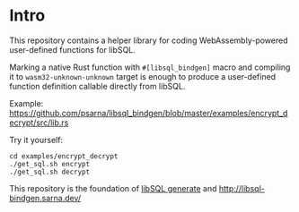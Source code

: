 # Intro

This repository contains a helper library for coding
WebAssembly-powered user-defined functions for libSQL.

Marking a native Rust function with `#[libsql_bindgen]` macro
and compiling it to `wasm32-unknown-unknown` target
is enough to produce a user-defined function definition
callable directly from libSQL.

Example:
https://github.com/psarna/libsql_bindgen/blob/master/examples/encrypt_decrypt/src/lib.rs

Try it yourself:
```
cd examples/encrypt_decrypt
./get_sql.sh encrypt
./get_sql.sh decrypt
```

This repository is the foundation of [libSQL generate](https://github.com/psarna/libsql_generate) and http://libsql-bindgen.sarna.dev/
